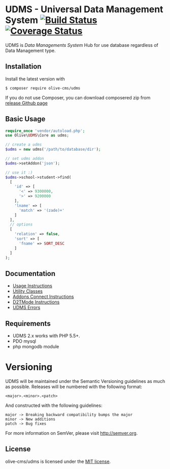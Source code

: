 # UDMS - Universal Data Management System [![Build Status](https://travis-ci.org/OliveCMS/UDMS.svg?branch=master)](https://travis-ci.org/OliveCMS/UDMS) [![Coverage Status](https://coveralls.io/repos/github/OliveCMS/UDMS/badge.svg)](https://coveralls.io/github/OliveCMS/UDMS)

UDMS is *Data Managements System* Hub for use database regardless of Data Management type.

## Installation

Install the latest version with

```
$ composer require olive-cms/udms
```

If you do not use Composer, you can download composered zip from [release Github page](https://github.com/OliveCMS/UDMS/releases/latest)

## Basic Usage

``` php
require_once 'vendor/autoload.php';
use Olive\UDMS\Core as udms;

// create a udms
$udms = new udms('/path/to/database/dir');

// set udms addon
$udms->setAddon('json');

// use it :)
$udms->school->student->find(
  [
    'id' => [
      '<' => 9300000,
      '>' => 9200000
    ],
    'lname' => [
      'match' => '(zade)+'
    ]
  ],
  // options
  [
    'relation' => false,
    'sort' => [
      'fname' => SORT_DESC
    ]
  ]
);
```

## Documentation

- [Usage Instructions](doc/01-usage.md)
- [Utility Classes](doc/02-utilities.md)
- [Addons Connect Instructions](doc/03-addons.md)
- [D2TMode Instructions](doc/04-d2tmode.md)
- [UDMS Errors](doc/05-error.md)

## Requirements

- UDMS 2.x works with PHP 5.5+.
- PDO mysql
- php mongodb module

# Versioning

UDMS will be maintained under the Semantic Versioning guidelines as much as possible. Releases will be numbered with the following format:

`<major>.<minor>.<patch>`

And constructed with the following guidelines:

    major -> Breaking backward compatibility bumps the major
    minor -> New additions
    patch -> Bug fixes

For more information on SemVer, please visit http://semver.org.

## License

olive-cms/udms is licensed under the [MIT license](http://opensource.org/licenses/MIT).
